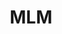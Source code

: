 ---
id: 81
title : MLM
linkurl: https://kutt.it/zKj9If
fitur: aspekpajak
category: aspekpajak
createdTime : 31/07/2019
modifiedTime : 07/01/2010
topik: Versi Lengkap
img: networking.png
---